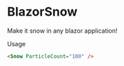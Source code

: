 # BlazorSnow

Make it snow in any blazor application!

Usage

```html
<Snow ParticleCount="100" />
```
